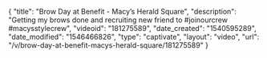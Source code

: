 {
    "title": "Brow Day at Benefit - Macy’s Herald Square",
    "description": "Getting my brows done and recruiting new friend to #joinourcrew #macysstylecrew",
    "videoid": "181275589",
    "date_created": "1540595289",
    "date_modified": "1546466826",
    "type": "captivate",
    "layout": "video",
    "url": "\/v\/brow-day-at-benefit-macys-herald-square\/181275589"
}